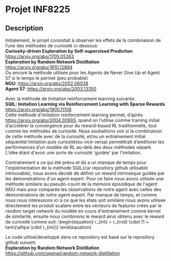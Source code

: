 # Projet INF8225

## Description  
Initialement, le projet consistait à observer les effets de la combinaison de l’une des méthodes de curiosité ci-dessous:  
**Curiosity-driven Exploration by Self-supervised Prediction**  
https://arxiv.org/abs/1705.05363  
**Exploration by Random Network Distillation**  
https://arxiv.org/abs/1810.12894  
Ou encore la méthode utilisée pour les Agents de Never Give Up et Agent 57 si le temps le permet (peu probable)  
**NGU**: https://arxiv.org/abs/2002.06038  
**Agent 57**: https://arxiv.org/abs/2003.13350  


Avec la méthode de Imitation reinforcement learning suivante:  
**SQIL: Imitation Learning via Reinforcement Learning with Sparse Rewards**  
https://arxiv.org/abs/1905.11108  
Cette méthode d’imitation reinforcement learning permet, d’après https://arxiv.org/abs/2004.00993, quand on l’utilise comme training initial d’accélérer la convergence pour du reward-based RL traditionnelle, tout comme les méthodes de curiosité.
Nous souhaitions voir si la combinaison de cette méthode avec de la curiosité, et/ou un entraînement initial séquentiel Imitation puis curiosité(ou vice-versa) permettrait d’améliorer les performances d’un modèle de RL au-delà des deux méthodes séparé. L'idée étant d'avoir une sorte de curiosité 'guidée' par l'imitation.  


Contrairement a ce qui été prévu et dû a un manque de temps pour l'implémentation de la méthode SQIL(car repository github utilisable introuvable),  nous avons décidé de définir un reward intrinsèque guidée par les demonstrations d'un agent expert. Pour ce faire nous avons utilisée une méthode similaire au pseudo-count de la mémoire épisodique de l'agent NGU mais pour comparée les observations de notre agent avec celles des démonstrations de notre agent expert.
Par manque de temps, et comme nous nous intéressons ici à ce que les états soit similaire nous avons utilisée directement les produit scalaire entre les vecteurs de features crées par le random target network du modèle en cours d'entrainement comme kernel de similarité, ensuite nous combinons le reward ainsi obtenu avec le reward de curiosité comme suit:
\begin{equation}
r_{int} = r_{rnd} \cdot (1 + tanh(\alhpa \cdot r_{im}))
\end{equation}

Le code utilisé/developpé dans ce repository est basé sur le repository github suivant:  
**Exploration by Random Network Distillation**  
https://github.com/openai/random-network-distillation


